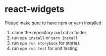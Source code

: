 # react-widgets

Please make sure to have npm or yarn installed

1. clone the repository and cd in folder
2. run `npm install` or `yarn install`
3. run `npm run storybook` for stories
4. run `npm run test` for unit testing
